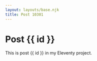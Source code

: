 ```yaml
---
layout: layouts/base.njk
title: Post 10301
---
```


# Post {{ id }}

This is post {{ id }} in my Eleventy project.
